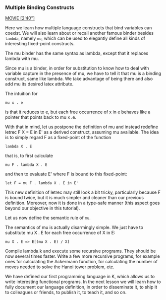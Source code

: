 ### Multiple Binding Constructs

[MOVIE [2'40"]](http://youtu.be/Ox4uXDpcY64)

Here we learn how multiple language constructs that bind variables can coexist.
We will also learn about or recall another famous binder besides `lambda`,
namely `mu`, which can be used to elegantly define all kinds of interesting
fixed-point constructs.

The mu binder has the same syntax as lambda, except that it replaces
lambda with mu.

Since mu is a binder, in order for substitution to know how to deal with
variable capture in the presence of mu, we have to tell it that mu is a binding
construct, same like lambda.  We take advantage of being there and also add mu
its desired latex attribute.

The intuition for

    mu x . e

is that it reduces to e, but each free occurrence of x in e behaves like a
pointer that points back to mu x .e.

With that in mind, let us postpone the definition of mu and instead redefine
letrec F X = E in E' as a derived construct, assuming mu available.  The idea
is to simply regard F as a fixed-point of the function

    lambda X . E

that is, to first calculate

    mu F . lambda X . E

and then to evaluate E' where F is bound to this fixed-point:

    let F = mu F . lambda X . E in E'

This new definition of letrec may still look a bit tricky, particularly because
F is bound twice, but it is much simpler and cleaner than our previous
definition.  Moreover, now it is done in a type-safe manner (this aspect goes
beyond our objective in this tutorial).

Let us now define the semantic rule of `mu`.

The semantics of mu is actually disarmingly simple.  We just have to substitute
mu X . E for each free occurrence of X in E:

    mu X . E => E[(mu X . E) / X]

Compile lambda.k and execute some recursive programs.  They should be now
several times faster.  Write a few more recursive programs, for example ones
for calculating the Ackermann function, for calculating the number of moves
needed to solve the Hanoi tower problem, etc.

We have defined our first programming language in K, which allows us to
write interesting functional programs.  In the next lesson we will learn how to
fully document our language definition, in order to disseminate it, to ship it
to colleagues or friends, to publish it, to teach it, and so on.
